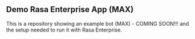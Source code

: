 ## Demo Rasa Enterprise App (MAX)
This is a repository showing an example bot (MAX) - COMING SOON!!! and the setup needed to run it with Rasa Enterprise.